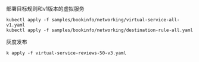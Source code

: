 
部署目标规则和v1版本的虚拟服务
```
kubectl apply -f samples/bookinfo/networking/virtual-service-all-v1.yaml
kubectl apply -f samples/bookinfo/networking/destination-rule-all.yaml
```

灰度发布
```
k apply -f virtual-service-reviews-50-v3.yaml
```